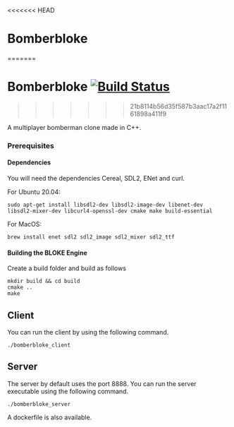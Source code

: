 <<<<<<< HEAD
# Bomberbloke
=======
# Bomberbloke [![Build Status](https://travis-ci.com/joeyshuttleworth/bomberbloke.svg?branch=default)](https://travis-ci.com/joeyshuttleworth/bomberbloke)
>>>>>>> 21b8114b56d35f587b3aac17a2f1161898a411f9

A multiplayer bomberman clone made in C++.

### Prerequisites

#### Dependencies
You will need the dependencies Cereal, SDL2, ENet and curl.

For Ubuntu 20.04:
```
sudo apt-get install libsdl2-dev libsdl2-image-dev libenet-dev libsdl2-mixer-dev libcurl4-openssl-dev cmake make build-essential
```
For MacOS:
```
brew install enet sdl2 sdl2_image sdl2_mixer sdl2_ttf
```

#### Building the BLOKE Engine
Create a build folder and build as follows
```
mkdir build && cd build
cmake ..
make
```


## Client

You can run the client by using the following command.
```
./bomberbloke_client
```

## Server

The server by default uses the port 8888. You can run the server executable using the following command.
```
./bomberbloke_server
```
A dockerfile is also available.
